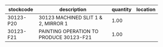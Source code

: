 |stockcode|description|quantity|location|
|---------|-----------|--------|--------|
|30123-P20|30123 MACHINED SLIT 1 & 2, MIRROR 1|1.00||
|30123-F21|PAINTING OPERATION TO PRODUCE 30123-F21|1.00||
